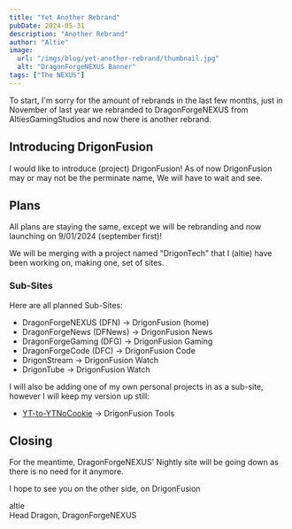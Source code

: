 ```yaml
---
title: "Yet Another Rebrand"
pubDate: 2024-05-31
description: "Another Rebrand"
author: "Altie"
image:
  url: "/imgs/blog/yet-another-rebrand/thumbnail.jpg"
  alt: "DragonForgeNEXUS Banner"
tags: ["The NEXUS"]
---
```


To start, I'm sorry for the amount of rebrands in the last few months, just in November of last year we rebranded to DragonForgeNEXUS from AltiesGamingStudios and now there is another rebrand.

## Introducing DrigonFusion

I would like to introduce (project) DrigonFusion! As of now DrigonFusion may or may not be the perminate name, We will have to wait and see.

## Plans

All plans are staying the same, except we will be rebranding and now launching on 9/01/2024 (september first)!

We will be merging with a project named "DrigonTech" that I (altie) have been working on, making one, set of sites.

### Sub-Sites

Here are all planned Sub-Sites:

- DragonForgeNEXUS (DFN) -> DrigonFusion (home)
- DragonForgeNews (DFNews) -> DrigonFusion News
- DragonForgeGaming (DFG) -> DrigonFusion Gaming
- DragonForgeCode (DFC) -> DrigonFusion Code
- DrigonStream -> DrigonFusion Watch
- DrigonTube -> DrigonFusion Watch

I will also be adding one of my own personal projects in as a sub-site, however I will keep my version up still:

- [YT-to-YTNoCookie](https://yt-to-ytnocookie.dovahkiin.xyz/) -> DrigonFusion Tools

## Closing

For the meantime, DragonForgeNEXUS' Nightly site will be going down as there is no need for it anymore.

I hope to see you on the other side, on DrigonFusion

altie  
Head Dragon, DragonForgeNEXUS
